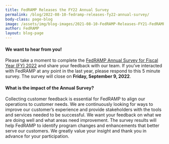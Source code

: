 ```yaml
---
title: FedRAMP Releases the FY22 Annual Survey
permalink: /blog/2022-08-10-fedramp-releases-fy22-annual-survey/
body-class: page-blog
image: /assets/img/blog-images/2021-08-10-FedRAMP-Releases-FY21-FedRAMP-Annual-Survey.png
author: FedRAMP
layout: blog-page
---
```

<h4>We want to hear from you!</h4>
Please take a moment to complete the <a href="https://feedback.gsa.gov/jfe/form/SV_8oJEIOfxisrnWMC" target="_blank" rel="noopener noreferrer">FedRAMP Annual Survey for Fiscal Year (FY) 2022</a> and share your feedback with our team. If you’ve interacted with FedRAMP at any point in the last year, please respond to this 5 minute survey. The survey will close on <b>Friday, September 9, 2022</b>.

<h4>What is the impact of the Annual Survey? </h4>
Collecting customer feedback is essential for FedRAMP to align our operations to customer needs.  We are continuously looking for ways to improve our customer’s experience and provide stakeholders with the tools and services needed to be successful. We want your feedback on what we are doing well and what areas need improvement.  The survey results will help FedRAMP to identify program changes and enhancements that better serve our customers.
We greatly value your insight and thank you in advance for your participation.
